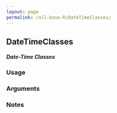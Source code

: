```yaml
---
layout: page
permalink: /all-base-R/DateTimeClasses/
---
```


## __DateTimeClasses__

#### _Date-Time Classes_

### Usage

### Arguments

### Notes
